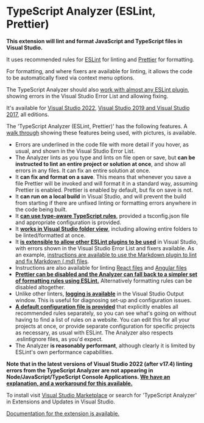 # TypeScript Analyzer (ESLint, Prettier)

**This extension will lint and format JavaScript and TypeScript files in Visual Studio.**  

It uses recommended rules for [ESLint](https://eslint.org/) for linting and [Prettier](https://prettier.io/) for formatting.  

For formatting, and where fixers are available for linting, it allows the code to be automatically fixed via context menu options.

The TypeScript Analyzer should also [work with almost any ESLint plugin](https://rich-newman.github.io/typescript-analyzer-eslint-prettier/plugins.html), showing errors in the Visual Studio Error List and allowing fixing.

It's available for [Visual Studio 2022](https://marketplace.visualstudio.com/items?itemName=RichNewman.TypeScriptAnalyzerEslintPrettier), [Visual Studio 2019 and Visual Studio 2017](https://marketplace.visualstudio.com/items?itemName=RichNewman.TypeScriptAnalyzerEslintPrettier2019), all editions.

 The 'TypeScript Analyzer (ESLint, Prettier)' has the following features. A [walk through](https://rich-newman.github.io/typescript-analyzer-eslint-prettier/walkthrough.html) showing these features being used, with pictures, is available.

- Errors are underlined in the code file with more detail if you hover, as usual, and shown in the Visual Studio Error List.
- The Analyzer lints as you type and lints on file open or save, but **can be instructed to lint an entire project or solution at once**, and show all errors in any files.  It can fix an entire solution at once.
- It **can fix and format on a save**.  This means that whenever you save a file Prettier will be invoked and will format it in a standard way, assuming Prettier is enabled.  Prettier is enabled by default, but fix on save is not.
- It **can run on a local build** in Visual Studio, and will prevent the build from starting if there are unfixed linting or formatting errors anywhere in the code being built.
- It **[can use type-aware TypeScript rules](https://rich-newman.github.io/typescript-analyzer-eslint-prettier/typeinformation.html)**, provided a tsconfig.json file and appropriate configuration is provided.
- It **[works in Visual Studio folder view](https://rich-newman.github.io/typescript-analyzer-eslint-prettier/folderview.html)**, including allowing entire folders to be linted/formatted at once.
- It **[is extensible to allow other ESLint plugins to be used](https://rich-newman.github.io/typescript-analyzer-eslint-prettier/plugins.html)** in Visual Studio, with errors shown in the Visual Studio Error List and fixers available.  As an example, [instructions are available to use the Markdown plugin to lint and fix Markdown (.md) files](https://rich-newman.github.io/typescript-analyzer-eslint-prettier/setupmarkdown.html).
- Instructions are also available for linting [React files](https://rich-newman.github.io/typescript-analyzer-eslint-prettier/setupreact.html) and [Angular files](https://rich-newman.github.io/typescript-analyzer-eslint-prettier/setupangular.html)
- [**Prettier can be disabled and the Analyzer can fall back to a simpler set of formatting rules using ESLint.**](https://rich-newman.github.io/typescript-analyzer-eslint-prettier/formatting.html)  Alternatively formatting rules can be disabled altogether.
- Unlike other linters, **[logging is available](https://rich-newman.github.io/typescript-analyzer-eslint-prettier/settings.html#logging)** in the Visual Studio Output window.  This is useful for diagnosing set-up and configuration issues.
- **[A default configuration file is provided](https://rich-newman.github.io/typescript-analyzer-eslint-prettier/defaultconfig.html)** that explicitly enables all recommended rules separately, so you can see what's going on without having to find a list of rules on a website.  You can edit this for all your projects at once, or provide separate configuration for specific projects as necessary, as usual with ESLint. The Analyzer also respects .eslintignore files, as you'd expect.
- The Analyzer **is reasonably performant**, although clearly it is limited by ESLint's own performance capabilities.

**Note that in the latest versions of Visual Studio 2022 (after v17.4) linting errors from the TypeScript Analyzer are not appearing in Node/JavaScript/TypeScript Console Applications.  [We have an explanation, and a workaround for this available.](noteonvs2022templates.md)**

To install visit [Visual Studio Marketplace](https://marketplace.visualstudio.com/items?itemName=RichNewman.TypeScriptAnalyzerEslintPrettier) or search for 'TypeScript Analyzer' in Extensions and Updates in Visual Studio.

[Documentation for the extension is available.](https://rich-newman.github.io/typescript-analyzer-eslint-prettier/contents.html)